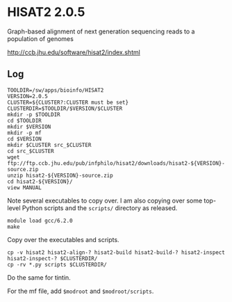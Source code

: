 HISAT2 2.0.5
=================

Graph-based alignment of next generation sequencing reads to a population of genomes

<http://ccb.jhu.edu/software/hisat2/index.shtml>

Log
---

    TOOLDIR=/sw/apps/bioinfo/HISAT2
    VERSION=2.0.5
    CLUSTER=${CLUSTER?:CLUSTER must be set}
    CLUSTERDIR=$TOOLDIR/$VERSION/$CLUSTER
    mkdir -p $TOOLDIR
    cd $TOOLDIR
    mkdir $VERSION
    mkdir -p mf
    cd $VERSION
    mkdir $CLUSTER src_$CLUSTER
    cd src_$CLUSTER
    wget ftp://ftp.ccb.jhu.edu/pub/infphilo/hisat2/downloads/hisat2-${VERSION}-source.zip
    unzip hisat2-${VERSION}-source.zip 
    cd hisat2-${VERSION}/
    view MANUAL

Note several executables to copy over.  I am also copying over some top-level
Python scripts and the `scripts/` directory as released.

    module load gcc/6.2.0
    make

Copy over the executables and scripts.

    cp -v hisat2 hisat2-align-? hisat2-build hisat2-build-? hisat2-inspect hisat2-inspect-? $CLUSTERDIR/
    cp -rv *.py scripts $CLUSTERDIR/

Do the same for tintin.

For the mf file, add `$modroot` and `$modroot/scripts`.

